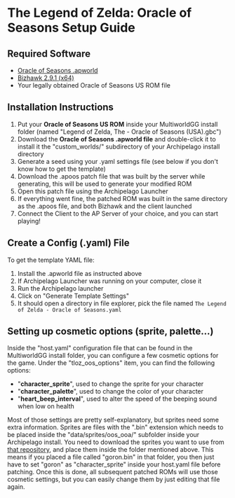 # The Legend of Zelda: Oracle of Seasons Setup Guide

## Required Software

- [Oracle of Seasons .apworld](https://github.com/Dinopony/ArchipelagoOoS/releases/latest)
- [Bizhawk 2.9.1 (x64)](https://tasvideos.org/BizHawk/ReleaseHistory)
- Your legally obtained Oracle of Seasons US ROM file

## Installation Instructions

1. Put your **Oracle of Seasons US ROM** inside your MultiworldGG install folder (named "Legend of Zelda, The - Oracle of Seasons (USA).gbc")
2. Download the **Oracle of Seasons .apworld file** and double-click it to install it the "custom_worlds/" subdirectory of your Archipelago install directory
3. Generate a seed using your .yaml settings file (see below if you don't know how to get the template)
4. Download the .apoos patch file that was built by the server while generating, this will be used to generate your modified ROM
5. Open this patch file using the Archipelago Launcher
6. If everything went fine, the patched ROM was built in the same directory as the .apoos file, and both Bizhawk and the client launched
7. Connect the Client to the AP Server of your choice, and you can start playing!

## Create a Config (.yaml) File

To get the template YAML file:
1. Install the .apworld file as instructed above
2. If Archipelago Launcher was running on your computer, close it 
3. Run the Archipelago launcher
4. Click on "Generate Template Settings"
5. It should open a directory in file explorer, pick the file named `The Legend of Zelda - Oracle of Seasons.yaml`

## Setting up cosmetic options (sprite, palette...)

Inside the "host.yaml" configuration file that can be found in the MultiworldGG install folder, you can configure a few cosmetic options for the game.
Under the "tloz_oos_options" item, you can find the following options:
- "**character_sprite**", used to change the sprite for your character
- "**character_palette**", used to change the color of your character
- "**heart_beep_interval**", used to alter the speed of the beeping sound when low on health

Most of those settings are pretty self-explanatory, but sprites need some extra information.
Sprites are files with the ".bin" extension which needs to be placed inside the "data/sprites/oos_ooa/" subfolder inside your Archipelago install.
You need to download the sprites you want to use from [that repository](https://github.com/Dinopony/oracles-sprites/), and place them inside the folder mentioned above.
This means if you placed a file called "goron.bin" in that folder, you then just have to set "goron" as "character_sprite" inside your host.yaml file before patching.
Once this is done, all subsequent patched ROMs will use those cosmetic settings, but you can easily change them by just editing that file again.
